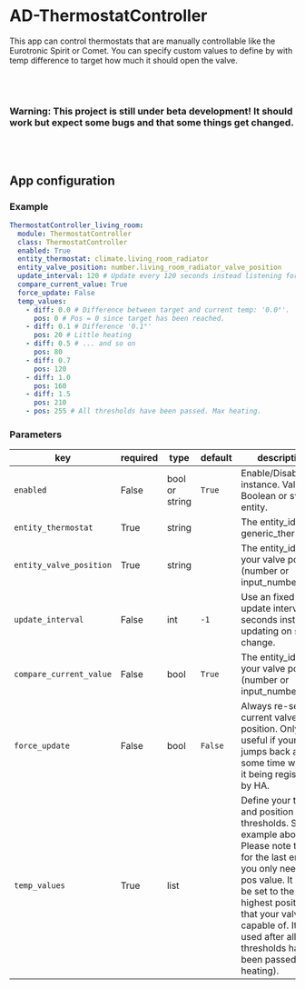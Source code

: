 # AD-ThermostatController

This app can control thermostats that are manually controllable like the Eurotronic Spirit or Comet.
You can specify custom values to define by with temp difference to target how much it should open the valve.


<br><br>

### Warning: This project is still under beta development! It should work but expect some bugs and that some things get changed.

<br><br>

## App configuration
### Example
```yaml
ThermostatController_living_room:
  module: ThermostatController
  class: ThermostatController
  enabled: True
  entity_thermostat: climate.living_room_radiator
  entity_valve_position: number.living_room_radiator_valve_position
  update_interval: 120 # Update every 120 seconds instead listening for state changes of the climate entity.
  compare_current_value: True
  force_update: False
  temp_values:
    - diff: 0.0 # Difference between target and current temp: '0.0°'.
      pos: 0 # Pos = 0 since target has been reached.
    - diff: 0.1 # Difference '0.1°'
      pos: 20 # Little heating
    - diff: 0.5 # ... and so on
      pos: 80
    - diff: 0.7
      pos: 120
    - diff: 1.0
      pos: 160
    - diff: 1.5
      pos: 210
    - pos: 255 # All thresholds have been passed. Max heating.
```

### Parameters
| key                     | required | type           | default | description                                                                                                                                                                                                                                                           |
|-------------------------|----------|----------------|---------|-----------------------------------------------------------------------------------------------------------------------------------------------------------------------------------------------------------------------------------------------------------------------|
| `enabled`               | False    | bool or string | `True`  | Enable/Disable this instance. Value: Boolean or switch entity.                                                                                                                                                                                                        |
| `entity_thermostat`     | True     | string         |         | The entity_id of the generic_thermostat                                                                                                                                                                                                                               |
| `entity_valve_position` | True     | string         |         | The entity_id of your valve position (number or input_number)                                                                                                                                                                                                         |
| `update_interval`       | False    | int            | `-1`    | Use an fixed update interval in seconds instead updating on state change.                                                                                                                                                                                             |
| `compare_current_value` | False    | bool           | `True`  | The entity_id of your valve position (number or input_number)                                                                                                                                                                                                         |
| `force_update`          | False    | bool           | `False` | Always re-set the current valve position. Only useful if your value jumps back after some time without it being registered by HA.                                                                                                                                     |
| `temp_values`           | True     | list           |         | Define your temp and position thresholds. See example above. Please note that for the last entry you only need the pos value. It should be set to the highest position that your valve is capable of. It is used after all thresholds have been passed (max heating). |